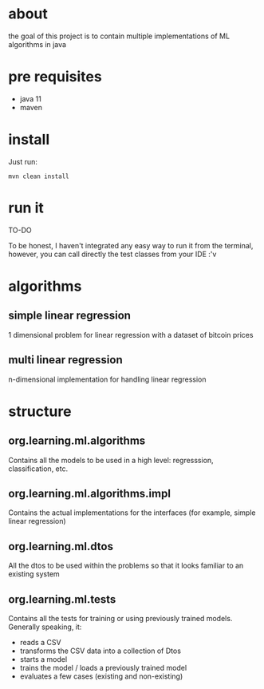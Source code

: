 
# about

the goal of this project is to contain multiple implementations of ML algorithms in java

# pre requisites

* java 11
* maven

# install

Just run:

```
mvn clean install
```

# run it

TO-DO

To be honest, I haven't integrated any easy way to run it from the terminal, however, you can call directly the test classes from your IDE :'v

# algorithms

## simple linear regression

1 dimensional problem for linear regression with a dataset of bitcoin prices

## multi linear regression

n-dimensional implementation for handling linear regression

# structure

## org.learning.ml.algorithms

Contains all the models to be used in a high level: regresssion, classification, etc.

## org.learning.ml.algorithms.impl

Contains the actual implementations for the interfaces (for example, simple linear regression)

## org.learning.ml.dtos

All the dtos to be used within the problems so that it looks familiar to an existing system

## org.learning.ml.tests

Contains all the tests for training or using previously trained models. Generally speaking, it:

* reads a CSV
* transforms the CSV data into a collection of Dtos
* starts a model
* trains the model / loads a previously trained model
* evaluates a few cases (existing and non-existing)
